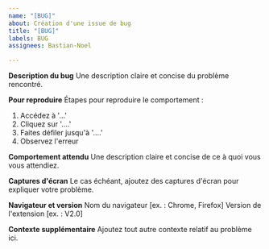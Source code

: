 ```yaml
---
name: "[BUG]"
about: Création d'une issue de bug
title: "[BUG]"
labels: BUG
assignees: Bastian-Noel

---
```


**Description du bug**
Une description claire et concise du problème rencontré.

**Pour reproduire**
Étapes pour reproduire le comportement :
1. Accédez à '...'
2. Cliquez sur '....'
3. Faites défiler jusqu'à '....'
4. Observez l'erreur

**Comportement attendu**
Une description claire et concise de ce à quoi vous vous attendiez.

**Captures d'écran**
Le cas échéant, ajoutez des captures d'écran pour expliquer votre problème.

**Navigateur et version**
Nom du navigateur [ex. : Chrome, Firefox]
Version de l'extension [ex. : V2.0]

**Contexte supplémentaire**
Ajoutez tout autre contexte relatif au problème ici.
